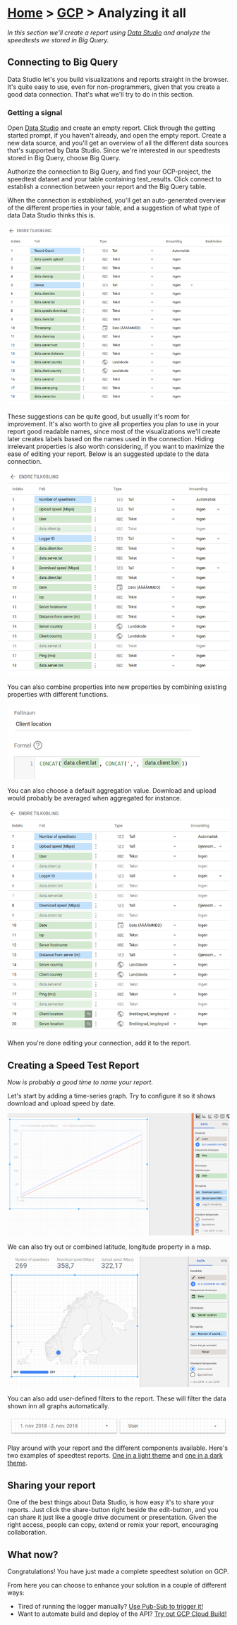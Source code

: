 [Home](../) > [GCP](index) > Analyzing it all
===================================================
_In this section we'll create a report using [Data Studio](https://datastudio.google.com/) and analyze the speedtests we stored in Big Query._

Connecting to Big Query
-----------------------
Data Studio let's you build visualizations and reports straight in the browser. It's quite easy to use, even for non-programmers, given that you create a good data connection. That's what we'll try to do in this section.

### Getting a signal
Open [Data Studio](https://datastudio.google.com/) and create an empty report. Click through the getting started prompt, if you haven't already, and open the empty report. Create a new data source, and you'll get an overview of all the different data sources that's supported by Data Studio. Since we're interested in our speedtests stored in Big Query, choose Big Query.

Authorize the connection to Big Query, and find your GCP-project, the speedtest dataset and your table containing test_results. Click connect to establish a connection between your report and the Big Query table.

When the connection is established, you'll get an auto-generated overview of the different properties in your table, and a suggestion of what type of data Data Studio thinks this is.

![data-studio-1](images/data-studio-1.png)

These suggestions can be quite good, but usually it's room for improvement. It's also worth to give all properties you plan to use in your report good readable names, since most of the visualizations we'll create later creates labels based on the names used in the connection. Hiding irrelevant properties is also worth considering, if you want to maximize the ease of editing your report. Below is an suggested update to the data connection.

![data-studio-2](images/data-studio-2.png)

You can also combine properties into new properties by combining existing properties with different functions.

![data-studio-3](images/data-studio-3.png)

You can also choose a default aggregation value. Download and upload would probably be averaged when aggregated for instance.

![data-studio-4](images/data-studio-4.png)

When you're done editing your connection, add it to the report.

Creating a Speed Test Report
----------------------------
_Now is probably a good time to name your report._

Let's start by adding a time-series graph. Try to configure it so it shows download and upload speed by date.

![data-studio-5](images/data-studio-5.png)

We can also try out or combined latitude, longitude property in a map.

![data-studio-6](images/data-studio-6.png)

You can also add user-defined filters to the report. These will filter the data shown inn all graphs automatically.

![data-studio-7](images/data-studio-7.png)

Play around with your report and the different components available. Here's two examples of speedtest reports. [One in a light theme](https://datastudio.google.com/open/1w0zwpAn4eXDWgEvk_LXP6crbrmUnz5T5) and [one in a dark theme](https://datastudio.google.com/open/1s_3XyPq7ViHwY5vPLucxSJAmmyupJb1W).

Sharing your report
-------------------
One of the best things about Data Studio, is how easy it's to share your reports. Just click the share-button right beside the edit-button, and you can share it just like a google drive document or presentation. Given the right access, people can copy, extend or remix your report, encouraging collaboration.

What now?
---------
Congratulations! You have just made a complete speedtest solution on GCP.

From here you can choose to enhance your solution in a couple of different ways:
* Tired of running the logger manually? [Use Pub-Sub to trigger it!](triggering-speedtests)
* Want to automate build and deploy of the API? [Try out GCP Cloud Build!](automate-the-api-build)